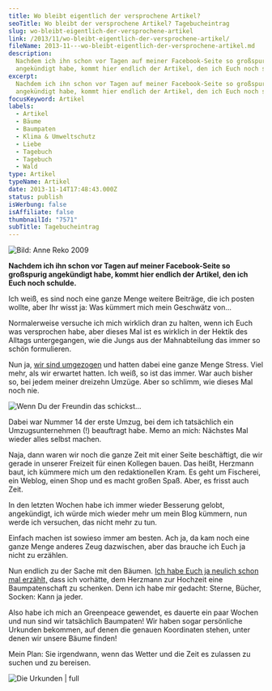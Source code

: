 ```yaml
---
title: Wo bleibt eigentlich der versprochene Artikel?
seoTitle: Wo bleibt der versprochene Artikel? Tagebucheintrag
slug: wo-bleibt-eigentlich-der-versprochene-artikel
link: /2013/11/wo-bleibt-eigentlich-der-versprochene-artikel/
fileName: 2013-11---wo-bleibt-eigentlich-der-versprochene-artikel.md
description:
  Nachdem ich ihn schon vor Tagen auf meiner Facebook-Seite so großspurig
  angekündigt habe, kommt hier endlich der Artikel, den ich Euch noch schulde.
excerpt:
  Nachdem ich ihn schon vor Tagen auf meiner Facebook-Seite so großspurig
  angekündigt habe, kommt hier endlich der Artikel, den ich Euch noch schulde.
focusKeyword: Artikel
labels:
  - Artikel
  - Bäume
  - Baumpaten
  - Klima & Umweltschutz
  - Liebe
  - Tagebuch
  - Tagebuch
  - Wald
type: Artikel
typeName: Artikel
date: 2013-11-14T17:48:43.000Z
status: publish
isWerbung: false
isAffiliate: false
thumbnailId: "7571"
subTitle: Tagebucheintrag
---
```


![Bild: Anne Reko 2009](http://cardamonchai.files.wordpress.com/2013/11/liebe-baum.jpg?w=300 "Bild: Anne Reko 2009")

<strong>Nachdem ich ihn schon vor Tagen auf meiner Facebook-Seite so großspurig
angekündigt habe, kommt hier endlich der Artikel, den ich Euch noch
schulde.</strong>

Ich weiß, es sind noch eine ganze Menge weitere Beiträge, die ich posten wollte,
aber Ihr wisst ja: Was kümmert mich mein Geschwätz von...

Normalerweise versuche ich mich wirklich dran zu halten, wenn ich Euch was
versprochen habe, aber dieses Mal ist es wirklich in der Hektik des Alltags
untergegangen, wie die Jungs aus der Mahnabteilung das immer so schön
formulieren.

Nun ja, <a title="Umzug" href="//2013/09/24/von-guten-freunden-und-fotos/">wir
sind umgezogen</a> und hatten dabei eine ganze Menge Stress. Viel mehr, als wir
erwartet hatten. Ich weiß, so ist das immer. War auch bisher so, bei jedem
meiner dreizehn Umzüge. Aber so schlimm, wie dieses Mal noch nie.

![Wenn Du der Freundin das schickst...](http://cardamonchai.files.wordpress.com/2013/09/img_7712.jpg "Umzüge und andere Katastrophen")

Dabei war Nummer 14 der erste Umzug, bei dem ich tatsächlich ein
Umzugsunternehmen (!) beauftragt habe. Memo an mich: Nächstes Mal wieder alles
selbst machen.

Naja, dann waren wir noch die ganze Zeit mit einer Seite beschäftigt, die wir
gerade in unserer Freizeit für einen Kollegen bauen. Das heißt, Herzmann baut,
ich kümmere mich um den redaktionellen Kram. Es geht um Fischerei, ein Weblog,
einen Shop und es macht großen Spaß. Aber, es frisst auch Zeit.

In den letzten Wochen habe ich immer wieder Besserung gelobt, angekündigt, ich
würde mich wieder mehr um mein Blog kümmern, nun werde ich versuchen, das nicht
mehr zu tun.

Einfach machen ist sowieso immer am besten. Ach ja, da kam noch eine ganze Menge
anderes Zeug dazwischen, aber das brauche ich Euch ja nicht zu erzählen.

Nun endlich zu der Sache mit den Bäumen.
<a title="Einmal im Leben einen Baum pflanzen 2.0" href="//2013/08/14/einmal-im-leben-einen-baum-pflanzen-2-0/">Ich
habe Euch ja neulich schon mal erzählt,</a> dass ich vorhätte, dem Herzmann zur
Hochzeit eine Baumpatenschaft zu schenken. Denn ich habe mir gedacht: Sterne,
Bücher, Socken: Kann ja jeder.

Also habe ich mich an Greenpeace gewendet, es dauerte ein paar Wochen und nun
sind wir tatsächlich Baumpaten! Wir haben sogar persönliche Urkunden bekommen,
auf denen die genauen Koordinaten stehen, unter denen wir unsere Bäume finden!

Mein Plan: Sie irgendwann, wenn das Wetter und die Zeit es zulassen zu suchen
und zu bereisen.

![Die Urkunden | full](http://cardamonchai.files.wordpress.com/2013/11/urkunde.jpg "Die Urkunden")
